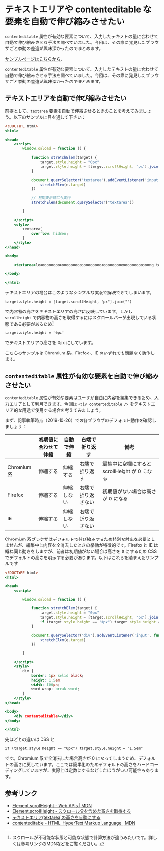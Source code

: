 # テキストエリアや contenteditable な要素を自動で伸び縮みさせたい

`contenteditable` 属性が有効な要素について、入力したテキストの量に合わせて自動で伸び縮みさせる手法を調べていました。今回は、その際に発見したブラウザごと挙動の差違が興味深かったのでまとめます。

[サンプルページはこちらから](https://yokra9.github.io/contenteditable-autogrow/)。

`contenteditable` 属性が有効な要素について、入力したテキストの量に合わせて自動で伸び縮みさせる手法を調べていました。今回は、その際に発見したブラウザごと挙動の差違が興味深かったのでまとめます。

## テキストエリアを自動で伸び縮みさせたい

前提として、`textarea` 要素を自動で伸縮させるときのことを考えてみましょう。以下のサンプルに目を通して下さい：

```index.html
<!DOCTYPE html>
<html>

<head>
    <script>
        window.onload = function () {

            function stretchElem(target) {
                target.style.height = "0px"
                target.style.height = [target.scrollHeight, "px"].join("")
            }

            document.querySelector("textarea").addEventListener('input', function (e) {
                stretchElem(e.target)
            })

            // 初期表示時にも実行
            stretchElem(document.querySelector("textarea"))

        }

    </script>
    <style>
        textarea{
            overflow: hidden;
        }
    </style>
</head>

<body>

    <textarea>looooooooooooooooooooooooooooooooooooooooooooooooooong text</textarea>

</body>

</html>
```

テキストエリアの場合はこのようなシンプルな実装で解決できてしまいます。

```
target.style.height = [target.scrollHeight, "px"].join("")
```

で内容物の高さをテキストエリアの高さに反映しています。しかし `scrollHeight` で内容物の高さを取得するにはスクロールバーが出現している状態である必要があるため[^1] 

```
target.style.height = "0px"
```

でテキストエリアの高さを 0px にしています。

[^1]: スクロールが不可能な状態と可能な状態で計算方法が違うみたいです。詳しくは参考リンクのMDNなどをご覧ください。

こちらのサンプルは Chromium 系、Firefox 、IE のいずれでも問題なく動作します。

## `contenteditable` 属性が有効な要素を自動で伸び縮みさせたい

`contenteditable` 属性が有効な要素はユーザが自由に内容を編集できるため、入力エリアとして利用できます。今回は `<div contenteditable />` をテキストエリア的な用途で使用する場合を考えてみましょう。

まず、記事執筆時点（2019-10-26）での各ブラウザのデフォルト動作を確認しましょう：

| | 初期値に合わせて伸縮 | 自動で伸縮 | 右端で折り返す | 備考 |
| ---- | ---- |---- |---- |---- |
| Chromium 系 | 伸縮する | 伸縮する | 右端で折り返す | 編集中に空欄にすると scrollHeight が 0 になる |
| Firefox | 伸縮する | 伸縮しない | 右端で折り返さない | 初期値がない場合は高さが 0 になる |
| IE | 伸縮する | 伸縮しない | 右端で折り返さない | |

Chromium 系ブラウザはデフォルトで伸び縮みするため特別な対応を必要としませんが、編集中に内容を全消去したときの挙動が特徴的です。Firefox と IE は概ね同じ動きをしますが、前者は初期値がない場合は高さを 0 にするため CSS でデフォルトの高さを明示する必要があります。以下はこれらを踏まえたサンプルです：

```index.html
<!DOCTYPE html>
<html>

<head>
    <script>

        window.onload = function () {

            function stretchElem(target) {
                target.style.height = "0px"
                target.style.height = [target.scrollHeight, "px"].join("")
                if (target.style.height == "0px") target.style.height = "1.5em"
            }

            document.querySelector("div").addEventListener('input', function (e) {
                stretchElem(e.target)
            })

        }

    </script>
    <style>
        div {
            border: 1px solid black;
            height: 1.5em;
            width: 500px;
            word-wrap: break-word;
        }
    </style>
</head>

<body>
    <div contenteditable></div>
</body>

</html>
```

先ほどとの違いは CSS と

```
if (target.style.height == "0px") target.style.height = "1.5em"
```

です。Chromium 系で全消去した場合高さが 0 になってしまうため、デフォルトの高さに戻しています。ここでは簡単化のためデフォルトの高さをハードコーディングしていますが、実際上は定数にするなどしたほうがいい可能性もあります。

## 参考リンク

* [Element.scrollHeight - Web APIs | MDN](https://developer.mozilla.org/en-US/docs/Web/API/Element/scrollHeight)
* [Element.scrollHeight - スクロール分を含めた高さを取得する](https://syncer.jp/javascript-reference/element/scrollheight)
* [テキストエリア(textarea)の高さを自動にする](https://webparts.cman.jp/input/textarea/)
* [contenteditable - HTML: HyperText Markup Language | MDN](https://developer.mozilla.org/ja/docs/Web/HTML/Global_attributes/contenteditable)
